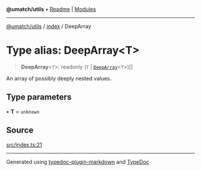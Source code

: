 **@umatch/utils** • [Readme](../../index.md) \| [Modules](../../modules.md)

***

[@umatch/utils](../../modules.md) / [index](../index.md) / DeepArray

# Type alias: DeepArray\<T\>

> **DeepArray**\<`T`\>: readonly (`T` \| [`DeepArray`](DeepArray.md)\<`T`\>)[]

An array of possibly deeply nested values.

## Type parameters

• **T** = `unknown`

## Source

[src/index.ts:21](https://github.com/umatch-oficial/utils/blob/c6d91fc/src/index.ts#L21)

***

Generated using [typedoc-plugin-markdown](https://www.npmjs.com/package/typedoc-plugin-markdown) and [TypeDoc](https://typedoc.org/)
